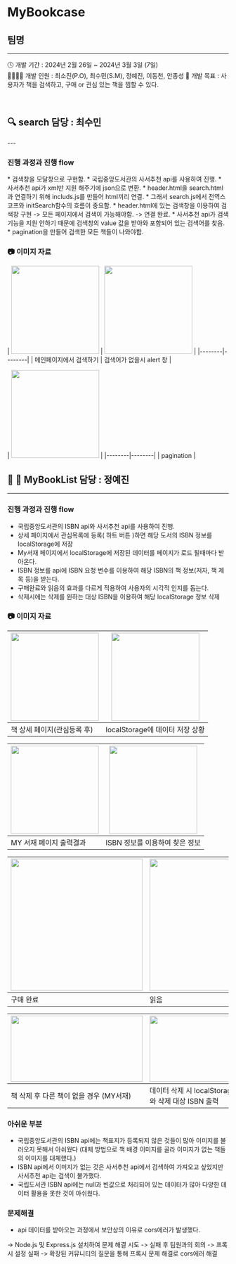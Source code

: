# MyBookcase
## 팀명
---
🕓 개발 기간 : 2024년 2월 26일 ~ 2024년 3월 3일 (7일)  
👨‍👩‍👧‍👦 개발 인원 : 최소진(P.O), 최수민(S.M), 정예진, 이동천, 안종성
📖 개발 목표 : 사용자가 책을 검색하고, 구매 or 관심 있는 책을 찜할 수 있다. 

<br>

<h2>🔍 search 담당 : 최수민</h2> 
---
<h3> 진행 과정과 진행 flow </h3>
* 검색창을 모달창으로 구현함.
* 국립중앙도서관의 사서추천 api를 사용하여 진행.
* 사서추천 api가 xml만 지원 해주기에 json으로 변환.
* header.html을 search.html과 연결하기 위해 includs.js를 만들어 html끼리 연결.
* 그래서 search.js에서 전역스코프와 initSearch함수의 흐름이 중요함.
* header.html에 있는 검색창을 이용하여 검색창 구현 -> 모든 페이지에서 검색이 가능해야함. -> 연결 완료.
* 사서추천 api가 검색 기능을 지원 안하기 때문에 검색창의 value 값을 받아와 포함되어 있는 검색어를 찾음.
* pagination을 만들어 검색한 모든 책들이 나와야함.

<h3> 📷 이미지 자료 </h3>
| <img src="https://github.com/nimxxs/MyBookcase/assets/132239456/e8427132-38c7-449f-9678-84d97ed86c33" height="200"> | <img src="https://github.com/nimxxs/MyBookcase/assets/132239456/b8041f46-2aa9-4aae-bf11-994953e963de" height="200"> |
|--------|--------|
| 메인페이지에서 검색하기 | 검색어가 없을시 alert 창 |

| <img src="https://github.com/nimxxs/MyBookcase/assets/132239456/df8910c1-1f5d-4425-ab7d-a4c1ac0bfe14" height="200"> |
|--------|--------|
| pagination |

## 📖 🧾 MyBookList 담당 : 정예진
---

### 진행 과정과 진행 flow
* 국립중앙도서관의 ISBN api와 사서추천 api를 사용하여 진행.
* 상세 페이지에서 관심목록에 등록( 하트 버튼 )하면 해당 도서의 ISBN 정보를 localStorage에 저장
* My서재 페이지에서 localStorage에 저장된 데이터를 페이지가 로드 될때마다 받아온다.
* ISBN 정보를 api에 ISBN 요청 변수를 이용하여 해당 ISBN의 책 정보(저자, 책 제목 등)을 받는다.
* 구매완료와 읽음의 효과를 다르게 적용하여 사용자의 시각적 인지를 돕는다.
* 삭제시에는 삭제를 윈하는 대상 ISBN을 이용하여 해당 localStorage 정보 삭제

### 📷 이미지 자료 
| <img src="https://github.com/nimxxs/MyBookcase/assets/112992178/a20effcb-70bf-4f3c-98b6-3c16449f69c4" height="200"> | <img src="https://github.com/nimxxs/MyBookcase/assets/112992178/da410dbe-a5d0-4ffc-b359-e0628c353ce8" height="200">|
|--------|--------|
| 책 상세 페이지(관심등록 후) | localStorage에 데이터 저장 상황|

| <img src="https://github.com/nimxxs/MyBookcase/assets/112992178/1a828473-a784-4d21-91ab-5b1d8966cca4" height="200"> | <img src = "https://github.com/nimxxs/MyBookcase/assets/112992178/e2e6c67d-51b4-4a0e-9fe0-7108f605b5a6" height="200">|
|--------|--------|
| MY 서재 페이지 출력결과 | ISBN 정보를 이용하여 찾은 정보|

| <img src="https://github.com/nimxxs/MyBookcase/assets/112992178/b73acc43-79be-4e16-afe8-746b61a6fcf2" width="300"> | <img src = "https://github.com/nimxxs/MyBookcase/assets/112992178/fe0cfb65-5acd-4427-84a3-5e9589f33b0d" width="300"> | <img src = "https://github.com/nimxxs/MyBookcase/assets/112992178/e81edc99-7830-4321-b3db-419823c472c1" width="300">|
|--------|--------|--------|
| 구매 완료 |읽음|구매완료 및 읽음|

| <img src="https://github.com/nimxxs/MyBookcase/assets/112992178/abf8cf38-4bac-4b60-a67f-c13d58b52ab0" height="150" width="300"> | <img src = "https://github.com/nimxxs/MyBookcase/assets/112992178/0df88f01-3a94-4a93-b2ac-457cda3657e1" height="150" width="300">|
|--------|--------|
| 책 삭제 후 다른 책이 없을 경우 (MY서재) | 데이터 삭제 시 localStorage updateData와 삭제 대상 ISBN 출력|

### 아쉬운 부분
* 국립중앙도서관의 ISBN api에는 책표지가 등록되지 않은 것들이 많아 이미지를 불러오지 못해서 아쉬웠다
(대체 방법으로 책 배경 이미지를 골라 이미지가 없는 책들의 이미지를 대체했다.)
* ISBN api에서 이미지가 없는 것은 사서추천 api에서 검색하여 가져오고 싶었지만 사서추천 api는 검색이 불가했다.
* 국립도서관 ISBN api에는 null과 빈값으로 처리되어 있는 데이터가 많아 다양한 데이터 활용을 못한 것이 아쉬웠다.

### 문제해결
* api 데이터를 받아오는 과정에서 보안상의 이유로 cors에러가 발생했다.

-> Node.js 및 Express.js 설치하여 문제 해결 시도 -> 실패 후 팀원과의 회의
-> 프록시 설정 실패 -> 확장된 커뮤니티의 질문을 통해 프록시 문제 해결로 cors에러 해결  




